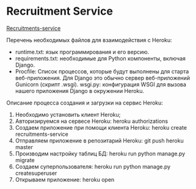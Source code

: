 # Recruitment Service


[Recruitments-service](https://recruitments-service.herokuapp.com/rservice/)


Перечень необходимых файлов для взаимодействия с Heroku:

* runtime.txt: язык программирования и его версию.
* requirements.txt: необходимые для Python компоненты, включая Django.
* Procfile: Список процессов, которые будут выполнены для старта веб-приложения. Для Django это обычно сервер веб-приложений Gunicorn (скрипт .wsgi).
wsgi.py: конфигурация WSGI для вызова нашего приложения Django в окружении Heroku.


Описание процесса  создания и загрузки на сервис Heroku:
1) Необходимо установить клиент Heroku;
2) Авторизируемся на сервесе Heroku: heroku authorizations
3) Создаем приложение при помощи клиента Heroku: heroku create recruitments-service
4) Отправляем приложение в репозитарий Heroku: git push heroku master
5) Производим настройку таблиц БД: heroku run python manage.py migrate
6) Создаем суперпользователя: heroku run python manage.py createsuperuser
7) Открываем приложение: heroku open     